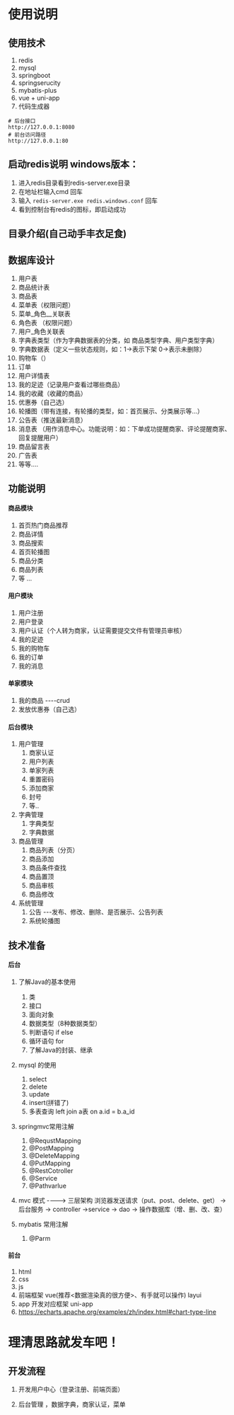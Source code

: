 
# 使用说明

## 使用技术
1. redis
2. mysql
3. springboot
4. springserucity
5. mybatis-plus
6. vue + uni-app
7. 代码生成器

```shell script
# 后台接口
http://127.0.0.1:8080
# 前台访问路径
http://127.0.0.1:80  
```

## 启动redis说明 windows版本：
1. 进入redis目录看到redis-server.exe目录
2. 在地址栏输入cmd 回车
3. 输入 `redis-server.exe redis.windows.conf` 回车
4. 看到控制台有redis的图标，即启动成功

## 目录介绍(自己动手丰衣足食)

## 数据库设计
1. 用户表
2. 商品统计表
3. 商品表
4. 菜单表（权限问题）
5. 菜单_角色__关联表
6. 角色表 （权限问题）
7. 用户_角色关联表
8. 字典表类型（作为字典数据表的分类，如 商品类型字典、用户类型字典）
9. 字典数据表（定义一些状态规则，如：1->表示下架 0->表示未删除）
10. 购物车（）
11. 订单
12. 用户详情表
13. 我的足迹（记录用户查看过哪些商品）
14. 我的收藏（收藏的商品）
15. 优惠券（自己选）
16. 轮播图（带有连接，有轮播的类型，如：首页展示、分类展示等...）
17. 公告表（推送最新消息）
18. 消息表 （用作消息中心。功能说明：如：下单成功提醒商家、评论提醒商家、回复提醒用户）
19. 商品留言表
20. 广告表
21. 等等....

## 功能说明

#### 商品模块
1. 首页热门商品推荐
2. 商品详情
3. 商品搜索
4. 首页轮播图
5. 商品分类
6. 商品列表
7. 等 ...

#### 用户模块
1. 用户注册
2. 用户登录
3. 用户认证（个人转为商家，认证需要提交文件有管理员审核）
4. 我的足迹
5. 我的购物车
6. 我的订单
7. 我的消息

#### 单家模块
1. 我的商品 ----crud 
2. 发放优惠券（自己选）

#### 后台模块
1. 用户管理
    1. 商家认证
    2. 用户列表
    3. 单家列表
    4. 重置密码
    5. 添加商家
    5. 封号
    6. 等..
2. 字典管理
    1. 字典类型
    2. 字典数据
3. 商品管理
    1. 商品列表（分页）
    2. 商品添加
    3. 商品条件查找
    4. 商品置顶
    5. 商品审核
    6. 商品修改
4. 系统管理
    1. 公告 ---发布、修改、删除、是否展示、公告列表
    2. 系统轮播图 
    


## 技术准备
#### 后台
1. 了解Java的基本使用
    1. 类
    2. 接口
    3. 面向对象
    4. 数据类型（8种数据类型）
    5. 判断语句 if else 
    6. 循环语句 for
    7. 了解Java的封装、继承

2. mysql 的使用
    1. select 
    2. delete
    3. update
    4. insert(拼错了)
    5. 多表查询 left join a表 on a.id = b.a_id

3. springmvc常用注解
    1. @RequstMapping
    2. @PostMapping
    3. @DeleteMapping
    4. @PutMapping
    5. @RestCotroller
    6. @Service
    7. @Pathvarlue

4. mvc 模式 ----> 三层架构
   浏览器发送请求（put、post、delete、get） -> 后台服务 -> controller ->service -> dao -> 操作数据库（增、删、改、查）

5. mybatis 常用注解
    1. @Parm

#### 前台
1. html
2. css
3. js
4. 前端框架 vue(推荐<数据渲染真的很方便>、有手就可以操作) layui
5. app 开发对应框架 uni-app
6. https://echarts.apache.org/examples/zh/index.html#chart-type-line

# 理清思路就发车吧！ 

## 开发流程

1. 开发用户中心（登录注册、前端页面）

2. 后台管理 ，数据字典，商家认证，菜单

   

   

